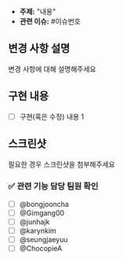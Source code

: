 - **주제:** "내용"
- **관련 이슈:** #이슈번호

## 변경 사항 설명
변경 사항에 대해 설명해주세요

## 구현 내용
- [ ] 구현(혹은 수정) 내용 1

## 스크린샷
필요한 경우 스크린샷을 첨부해주세요

### ✅ 관련 기능 담당 팀원 확인
- [ ] @bongjooncha
- [ ] @Gimgang00
- [ ] @junhajk
- [ ] @karynkim 
- [ ] @seungjaeyuu
- [ ] @ChocopieA
